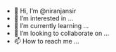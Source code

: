 - 👋 Hi, I’m @niranjansir
- 👀 I’m interested in ...
- 🌱 I’m currently learning ...
- 💞️ I’m looking to collaborate on ...
- 📫 How to reach me ...

<!---
niranjansir/niranjansir is a ✨ special ✨ repository because its `README.md` (this file) appears on your GitHub profile.
You can click the Preview link to take a look at your changes.
--->
